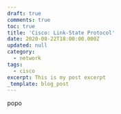```yaml
---
draft: true
comments: true
toc: true
title: 'Cisco: Link-State Protocol'
date: 2020-08-22T18:00:00.000Z
updated: null
category:
  - network
tags:
  - cisco
excerpt: This is my post excerpt
_template: blog_post
---
```


popo
